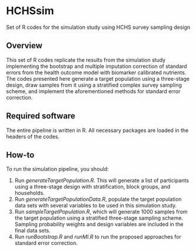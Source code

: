 # HCHSsim
Set of R codes for the simulation study using HCHS survey sampling design

## Overview

This set of R codes replicate the results from the simulation study implementing the bootstrap and multiple imputation correction of standard errors from the health outcome model with biomarker calibrated nutrients. The codes presented here generate a target population using a three-stage design, draw samples from it using a stratified complex survey sampling scheme, and implement the aforementioned methods for standard error correction.

## Required software

The entire pipeline is written in R. All necessary packages are loaded in the headers of the codes.

## How-to

To run the simulation pipeline, you should:

1. Run *generateTargetPopulation.R*. This will generate a list of participants using a three-stage design with stratification, block groups, and households.
2. Run *generateTargetPopulationData.R*, populate the target population data sets with several variables to be used in this simulation study.
3. Run *sampleTargetPopulation.R*, which will generate 1000 samples from the target population using a stratified three-stage sampling scheme. Sampling probability weights and design variables are included in the final data sets.
4. Run *runBootstrap.R* and *runMI.R* to run the proposed approaches for standard error correction.
